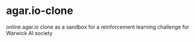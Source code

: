 # agar.io-clone
online agar.io clone as a sandbox for a reinforcement learning challenge for Warwick AI society
